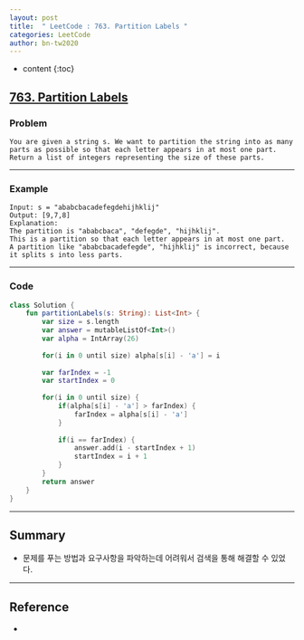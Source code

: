 ```yaml
---
layout: post
title:  " LeetCode : 763. Partition Labels "
categories: LeetCode
author: bn-tw2020
---
```

* content
{:toc}

## [763. Partition Labels](https://leetcode.com/problems/partition-labels/)





### Problem

```
You are given a string s. We want to partition the string into as many parts as possible so that each letter appears in at most one part.
Return a list of integers representing the size of these parts.
```
 
---

### Example

```
Input: s = "ababcbacadefegdehijhklij"
Output: [9,7,8]
Explanation:
The partition is "ababcbaca", "defegde", "hijhklij".
This is a partition so that each letter appears in at most one part.
A partition like "ababcbacadefegde", "hijhklij" is incorrect, because it splits s into less parts.
```

---

### Code

``` kotlin
class Solution {
    fun partitionLabels(s: String): List<Int> {
        var size = s.length
        var answer = mutableListOf<Int>()
        var alpha = IntArray(26)
        
        for(i in 0 until size) alpha[s[i] - 'a'] = i
        
        var farIndex = -1
        var startIndex = 0
        
        for(i in 0 until size) {
            if(alpha[s[i] - 'a'] > farIndex) {
                farIndex = alpha[s[i] - 'a']
            }
            
            if(i == farIndex) {
                answer.add(i - startIndex + 1)
                startIndex = i + 1
            }
        }
        return answer
    }
}
```

---

## Summary

* 문제를 푸는 방법과 요구사항을 파악하는데 어려워서 검색을 통해 해결할 수 있었다.

---

## Reference

* [](https://bcp0109.tistory.com/205)
